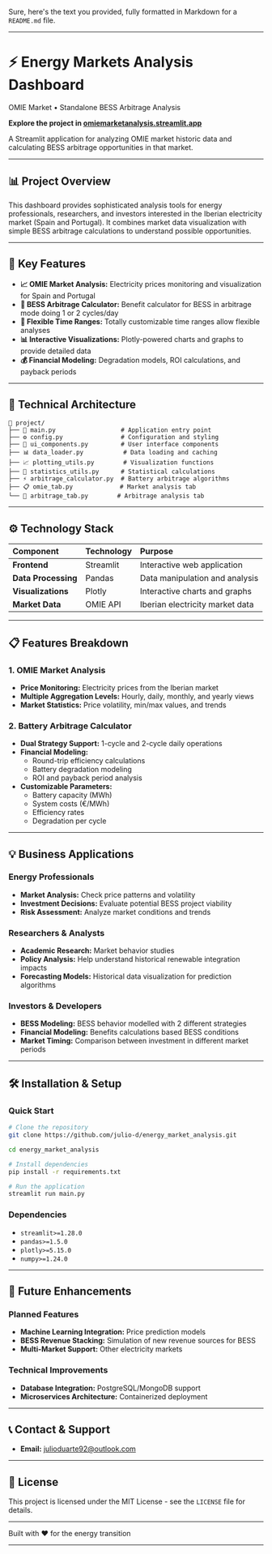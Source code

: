 Sure, here's the text you provided, fully formatted in Markdown for a `README.md` file.

-----

# ⚡ Energy Markets Analysis Dashboard

OMIE Market • Standalone BESS Arbitrage Analysis

**Explore the project in [omiemarketanalysis.streamlit.app](https://omiemarketanalysis.streamlit.app/)**

A Streamlit application for analyzing OMIE market historic data and calculating BESS arbitrage opportunities in that market.

-----

## 📊 Project Overview

This dashboard provides sophisticated analysis tools for energy professionals, researchers, and investors interested in the Iberian electricity market (Spain and Portugal). It combines market data visualization with simple BESS arbitrage calculations to understand possible opportunities.

-----

## 🎯 Key Features

  * **📈 OMIE Market Analysis:** Electricity prices monitoring and visualization for Spain and Portugal
  * **🔋 BESS Arbitrage Calculator:** Benefit calculator for BESS in arbitrage mode doing 1 or 2 cycles/day
  * **📅 Flexible Time Ranges:** Totally customizable time ranges allow flexible analyses
  * **📊 Interactive Visualizations:** Plotly-powered charts and graphs to provide detailed data
  * **💰 Financial Modeling:** Degradation models, ROI calculations, and payback periods


-----

## 🔧 Technical Architecture

```
📁 project/
├── 🐍 main.py                  # Application entry point
├── ⚙️ config.py                # Configuration and styling
├── 🎨 ui_components.py         # User interface components
├── 📊 data_loader.py           # Data loading and caching
├── 📈 plotting_utils.py        # Visualization functions
├── 🧮 statistics_utils.py      # Statistical calculations
├── ⚡ arbitrage_calculator.py  # Battery arbitrage algorithms
├── 📋 omie_tab.py             # Market analysis tab
└── 🔋 arbitrage_tab.py        # Arbitrage analysis tab
```
-----

## ⚙️ Technology Stack

| Component | Technology | Purpose |
| :--- | :--- | :--- |
| **Frontend** | Streamlit | Interactive web application |
| **Data Processing** | Pandas | Data manipulation and analysis |
| **Visualizations** | Plotly | Interactive charts and graphs |
| **Market Data** | OMIE API | Iberian electricity market data |

-----

## 📋 Features Breakdown

### 1\. OMIE Market Analysis

  * **Price Monitoring:** Electricity prices from the Iberian market
  * **Multiple Aggregation Levels:** Hourly, daily, monthly, and yearly views
  * **Market Statistics:** Price volatility, min/max values, and trends

### 2\. Battery Arbitrage Calculator

  * **Dual Strategy Support:** 1-cycle and 2-cycle daily operations
  * **Financial Modeling:**
      * Round-trip efficiency calculations
      * Battery degradation modeling
      * ROI and payback period analysis
  * **Customizable Parameters:**
      * Battery capacity (MWh)
      * System costs (€/MWh)
      * Efficiency rates
      * Degradation per cycle

-----

## 💡 Business Applications

### Energy Professionals

  * **Market Analysis:** Check price patterns and volatility
  * **Investment Decisions:** Evaluate potential BESS project viability
  * **Risk Assessment:** Analyze market conditions and trends

### Researchers & Analysts

  * **Academic Research:** Market behavior studies
  * **Policy Analysis:** Help understand historical renewable integration impacts
  * **Forecasting Models:** Historical data visualization for prediction algorithms

### Investors & Developers

  * **BESS Modeling:** BESS behavior modelled with 2 different strategies
  * **Financial Modeling:** Benefits calculations based BESS conditions
  * **Market Timing:** Comparison between investment in different market periods

-----

## 🛠️ Installation & Setup

### Quick Start

```bash
# Clone the repository
git clone https://github.com/julio-d/energy_market_analysis.git

cd energy_market_analysis

# Install dependencies
pip install -r requirements.txt

# Run the application
streamlit run main.py
```

### Dependencies

  * `streamlit>=1.28.0`
  * `pandas>=1.5.0`
  * `plotly>=5.15.0`
  * `numpy>=1.24.0`

-----

## 🔮 Future Enhancements

### Planned Features

  * **Machine Learning Integration:** Price prediction models
  * **BESS Revenue Stacking:** Simulation of new revenue sources for BESS
  * **Multi-Market Support:** Other electricity markets

### Technical Improvements

  * **Database Integration:** PostgreSQL/MongoDB support
  * **Microservices Architecture:** Containerized deployment

-----

## 📞 Contact & Support

  * **Email:** julioduarte92@outlook.com

-----

## 📄 License

This project is licensed under the MIT License - see the `LICENSE` file for details.

-----

Built with ❤️ for the energy transition

-----